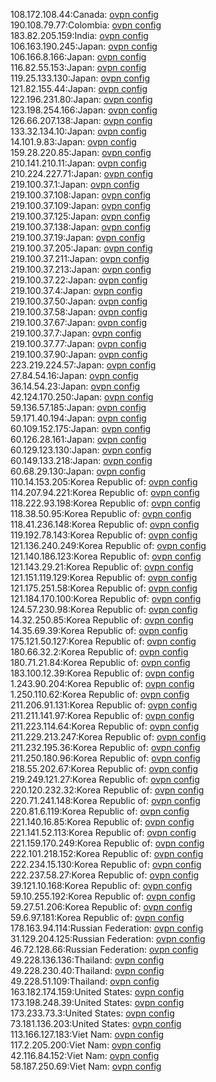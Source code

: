 108.172.108.44:Canada: [ovpn config](vpn/108_172_108_44.ovpn)  
190.108.79.77:Colombia: [ovpn config](vpn/190_108_79_77.ovpn)  
183.82.205.159:India: [ovpn config](vpn/183_82_205_159.ovpn)  
106.163.190.245:Japan: [ovpn config](vpn/106_163_190_245.ovpn)  
106.166.8.166:Japan: [ovpn config](vpn/106_166_8_166.ovpn)  
116.82.55.153:Japan: [ovpn config](vpn/116_82_55_153.ovpn)  
119.25.133.130:Japan: [ovpn config](vpn/119_25_133_130.ovpn)  
121.82.155.44:Japan: [ovpn config](vpn/121_82_155_44.ovpn)  
122.196.231.80:Japan: [ovpn config](vpn/122_196_231_80.ovpn)  
123.198.254.166:Japan: [ovpn config](vpn/123_198_254_166.ovpn)  
126.66.207.138:Japan: [ovpn config](vpn/126_66_207_138.ovpn)  
133.32.134.10:Japan: [ovpn config](vpn/133_32_134_10.ovpn)  
14.101.9.83:Japan: [ovpn config](vpn/14_101_9_83.ovpn)  
159.28.220.85:Japan: [ovpn config](vpn/159_28_220_85.ovpn)  
210.141.210.11:Japan: [ovpn config](vpn/210_141_210_11.ovpn)  
210.224.227.71:Japan: [ovpn config](vpn/210_224_227_71.ovpn)  
219.100.37.1:Japan: [ovpn config](vpn/219_100_37_1.ovpn)  
219.100.37.108:Japan: [ovpn config](vpn/219_100_37_108.ovpn)  
219.100.37.109:Japan: [ovpn config](vpn/219_100_37_109.ovpn)  
219.100.37.125:Japan: [ovpn config](vpn/219_100_37_125.ovpn)  
219.100.37.138:Japan: [ovpn config](vpn/219_100_37_138.ovpn)  
219.100.37.19:Japan: [ovpn config](vpn/219_100_37_19.ovpn)  
219.100.37.205:Japan: [ovpn config](vpn/219_100_37_205.ovpn)  
219.100.37.211:Japan: [ovpn config](vpn/219_100_37_211.ovpn)  
219.100.37.213:Japan: [ovpn config](vpn/219_100_37_213.ovpn)  
219.100.37.22:Japan: [ovpn config](vpn/219_100_37_22.ovpn)  
219.100.37.4:Japan: [ovpn config](vpn/219_100_37_4.ovpn)  
219.100.37.50:Japan: [ovpn config](vpn/219_100_37_50.ovpn)  
219.100.37.58:Japan: [ovpn config](vpn/219_100_37_58.ovpn)  
219.100.37.67:Japan: [ovpn config](vpn/219_100_37_67.ovpn)  
219.100.37.7:Japan: [ovpn config](vpn/219_100_37_7.ovpn)  
219.100.37.77:Japan: [ovpn config](vpn/219_100_37_77.ovpn)  
219.100.37.90:Japan: [ovpn config](vpn/219_100_37_90.ovpn)  
223.219.224.57:Japan: [ovpn config](vpn/223_219_224_57.ovpn)  
27.84.54.16:Japan: [ovpn config](vpn/27_84_54_16.ovpn)  
36.14.54.23:Japan: [ovpn config](vpn/36_14_54_23.ovpn)  
42.124.170.250:Japan: [ovpn config](vpn/42_124_170_250.ovpn)  
59.136.57.185:Japan: [ovpn config](vpn/59_136_57_185.ovpn)  
59.171.40.194:Japan: [ovpn config](vpn/59_171_40_194.ovpn)  
60.109.152.175:Japan: [ovpn config](vpn/60_109_152_175.ovpn)  
60.126.28.161:Japan: [ovpn config](vpn/60_126_28_161.ovpn)  
60.129.123.130:Japan: [ovpn config](vpn/60_129_123_130.ovpn)  
60.149.133.218:Japan: [ovpn config](vpn/60_149_133_218.ovpn)  
60.68.29.130:Japan: [ovpn config](vpn/60_68_29_130.ovpn)  
110.14.153.205:Korea Republic of: [ovpn config](vpn/110_14_153_205.ovpn)  
114.207.94.221:Korea Republic of: [ovpn config](vpn/114_207_94_221.ovpn)  
118.222.93.198:Korea Republic of: [ovpn config](vpn/118_222_93_198.ovpn)  
118.38.50.95:Korea Republic of: [ovpn config](vpn/118_38_50_95.ovpn)  
118.41.236.148:Korea Republic of: [ovpn config](vpn/118_41_236_148.ovpn)  
119.192.78.143:Korea Republic of: [ovpn config](vpn/119_192_78_143.ovpn)  
121.136.240.249:Korea Republic of: [ovpn config](vpn/121_136_240_249.ovpn)  
121.140.186.123:Korea Republic of: [ovpn config](vpn/121_140_186_123.ovpn)  
121.143.29.21:Korea Republic of: [ovpn config](vpn/121_143_29_21.ovpn)  
121.151.119.129:Korea Republic of: [ovpn config](vpn/121_151_119_129.ovpn)  
121.175.251.58:Korea Republic of: [ovpn config](vpn/121_175_251_58.ovpn)  
121.184.170.100:Korea Republic of: [ovpn config](vpn/121_184_170_100.ovpn)  
124.57.230.98:Korea Republic of: [ovpn config](vpn/124_57_230_98.ovpn)  
14.32.250.85:Korea Republic of: [ovpn config](vpn/14_32_250_85.ovpn)  
14.35.69.39:Korea Republic of: [ovpn config](vpn/14_35_69_39.ovpn)  
175.121.50.127:Korea Republic of: [ovpn config](vpn/175_121_50_127.ovpn)  
180.66.32.2:Korea Republic of: [ovpn config](vpn/180_66_32_2.ovpn)  
180.71.21.84:Korea Republic of: [ovpn config](vpn/180_71_21_84.ovpn)  
183.100.12.39:Korea Republic of: [ovpn config](vpn/183_100_12_39.ovpn)  
1.243.90.204:Korea Republic of: [ovpn config](vpn/1_243_90_204.ovpn)  
1.250.110.62:Korea Republic of: [ovpn config](vpn/1_250_110_62.ovpn)  
211.206.91.131:Korea Republic of: [ovpn config](vpn/211_206_91_131.ovpn)  
211.211.141.97:Korea Republic of: [ovpn config](vpn/211_211_141_97.ovpn)  
211.223.114.64:Korea Republic of: [ovpn config](vpn/211_223_114_64.ovpn)  
211.229.213.247:Korea Republic of: [ovpn config](vpn/211_229_213_247.ovpn)  
211.232.195.36:Korea Republic of: [ovpn config](vpn/211_232_195_36.ovpn)  
211.250.180.96:Korea Republic of: [ovpn config](vpn/211_250_180_96.ovpn)  
218.55.202.67:Korea Republic of: [ovpn config](vpn/218_55_202_67.ovpn)  
219.249.121.27:Korea Republic of: [ovpn config](vpn/219_249_121_27.ovpn)  
220.120.232.32:Korea Republic of: [ovpn config](vpn/220_120_232_32.ovpn)  
220.71.241.148:Korea Republic of: [ovpn config](vpn/220_71_241_148.ovpn)  
220.81.6.119:Korea Republic of: [ovpn config](vpn/220_81_6_119.ovpn)  
221.140.16.85:Korea Republic of: [ovpn config](vpn/221_140_16_85.ovpn)  
221.141.52.113:Korea Republic of: [ovpn config](vpn/221_141_52_113.ovpn)  
221.159.170.249:Korea Republic of: [ovpn config](vpn/221_159_170_249.ovpn)  
222.101.218.152:Korea Republic of: [ovpn config](vpn/222_101_218_152.ovpn)  
222.234.15.130:Korea Republic of: [ovpn config](vpn/222_234_15_130.ovpn)  
222.237.58.27:Korea Republic of: [ovpn config](vpn/222_237_58_27.ovpn)  
39.121.10.168:Korea Republic of: [ovpn config](vpn/39_121_10_168.ovpn)  
59.10.255.192:Korea Republic of: [ovpn config](vpn/59_10_255_192.ovpn)  
59.27.51.206:Korea Republic of: [ovpn config](vpn/59_27_51_206.ovpn)  
59.6.97.181:Korea Republic of: [ovpn config](vpn/59_6_97_181.ovpn)  
178.163.94.114:Russian Federation: [ovpn config](vpn/178_163_94_114.ovpn)  
31.129.204.125:Russian Federation: [ovpn config](vpn/31_129_204_125.ovpn)  
46.72.128.66:Russian Federation: [ovpn config](vpn/46_72_128_66.ovpn)  
49.228.136.136:Thailand: [ovpn config](vpn/49_228_136_136.ovpn)  
49.228.230.40:Thailand: [ovpn config](vpn/49_228_230_40.ovpn)  
49.228.51.109:Thailand: [ovpn config](vpn/49_228_51_109.ovpn)  
163.182.174.159:United States: [ovpn config](vpn/163_182_174_159.ovpn)  
173.198.248.39:United States: [ovpn config](vpn/173_198_248_39.ovpn)  
173.233.73.3:United States: [ovpn config](vpn/173_233_73_3.ovpn)  
73.181.136.203:United States: [ovpn config](vpn/73_181_136_203.ovpn)  
113.166.127.183:Viet Nam: [ovpn config](vpn/113_166_127_183.ovpn)  
117.2.205.200:Viet Nam: [ovpn config](vpn/117_2_205_200.ovpn)  
42.116.84.152:Viet Nam: [ovpn config](vpn/42_116_84_152.ovpn)  
58.187.250.69:Viet Nam: [ovpn config](vpn/58_187_250_69.ovpn)  
